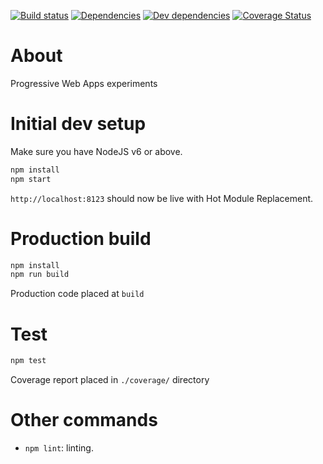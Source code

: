 [![Build status](https://travis-ci.org/trungdq88/github-explorer.svg?branch=master)](https://travis-ci.org/trungdq88/github-explorer)
[![Dependencies](https://img.shields.io/david/trungdq88/github-explorer.svg)]()
[![Dev dependencies](https://img.shields.io/david/dev/trungdq88/github-explorer.svg)]()
[![Coverage Status](https://coveralls.io/repos/trungdq88/github-explorer/badge.svg?branch=master&service=github)](https://coveralls.io/github/trungdq88/github-explorer?branch=master)


# About
Progressive Web Apps experiments

# Initial dev setup
Make sure you have NodeJS v6 or above. 

```bash  
npm install 
npm start 
``` 

`http://localhost:8123` should now be live with Hot Module Replacement.

# Production build

```bash
npm install 
npm run build 
```

Production code placed at `build`

# Test

```bash
npm test
```

Coverage report placed in `./coverage/` directory

# Other commands
- `npm lint`: linting.

